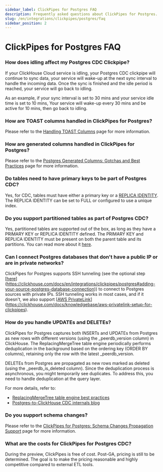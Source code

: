 ```yaml
---
sidebar_label: ClickPipes for Postgres FAQ
description: Frequently asked questions about ClickPipes for Postgres.
slug: /en/integrations/clickpipes/postgres/faq
sidebar_position: 2
---
```


# ClickPipes for Postgres FAQ

### How does idling affect my Postgres CDC Clickpipe?

If your ClickHouse Cloud service is idling, your Postgres CDC clickpipe will continue to sync data, your service will wake-up at the next sync interval to handle the incoming data. Once the sync is finished and the idle period is reached, your service will go back to idling.

As an example, if your sync interval is set to 30 mins and your service idle time is set to 10 mins, Your service will wake-up every 30 mins and be active for 10 mins, then go back to idling.

### How are TOAST columns handled in ClickPipes for Postgres?

Please refer to the [Handling TOAST Columns](./toast) page for more information.

### How are generated columns handled in ClickPipes for Postgres?

Please refer to the [Postgres Generated Columns: Gotchas and Best Practices](./generated_columns) page for more information.

### Do tables need to have primary keys to be part of Postgres CDC?

Yes, for CDC, tables must have either a primary key or a [REPLICA IDENTITY](https://www.postgresql.org/docs/current/sql-altertable.html#SQL-ALTERTABLE-REPLICA-IDENTITY). The REPLICA IDENTITY can be set to FULL or configured to use a unique index.

### Do you support partitioned tables as part of Postgres CDC?

Yes, partitioned tables are supported out of the box, as long as they have a PRIMARY KEY or REPLICA IDENTITY defined. The PRIMARY KEY and REPLICA IDENTITY must be present on both the parent table and its partitions. You can read more about it [here](https://blog.peerdb.io/real-time-change-data-capture-for-postgres-partitioned-tables).

### Can I connect Postgres databases that don't have a public IP or are in private networks?

ClickPipes for Postgres supports SSH tunneling (see the optional step [[here](https://clickhouse.com/docs/en/integrations/clickpipes/postgres#adding-your-source-postgres-database-connection)](https://clickhouse.com/docs/en/integrations/clickpipes/postgres#adding-your-source-postgres-database-connection)) to connect to Postgres sources with private IPs. SSH tunneling works in most cases, and if it doesn't, we also support [[AWS PrivateLink](https://clickhouse.com/docs/knowledgebase/aws-privatelink-setup-for-clickpipes)](https://clickhouse.com/docs/knowledgebase/aws-privatelink-setup-for-clickpipes).

### How do you handle UPDATEs and DELETEs?

ClickPipes for Postgres captures both INSERTs and UPDATEs from Postgres as new rows with different versions (using the _peerdb_version column) in ClickHouse. The ReplacingMergeTree table engine periodically performs deduplication in the background based on the ordering key (ORDER BY columns), retaining only the row with the latest _peerdb_version.

DELETEs from Postgres are propagated as new rows marked as deleted (using the _peerdb_is_deleted column). Since the deduplication process is asynchronous, you might temporarily see duplicates. To address this, you need to handle deduplication at the query layer.

For more details, refer to:
- [ReplacingMergeTree table engine best practices](https://docs.peerdb.io/bestpractices/clickhouse_datamodeling#replacingmergetree-table-engine)
- [Postgres-to-ClickHouse CDC internals blog](https://clickhouse.com/blog/postgres-to-clickhouse-data-modeling-tips)

### Do you support schema changes?

Please refer to the [ClickPipes for Postgres: Schema Changes Propagation Support](./schema-changes) page for more information.

### What are the costs for ClickPipes for Postgres CDC?

During the preview, ClickPipes is free of cost. Post-GA, pricing is still to be determined. The goal is to make the pricing reasonable and highly competitive compared to external ETL tools.